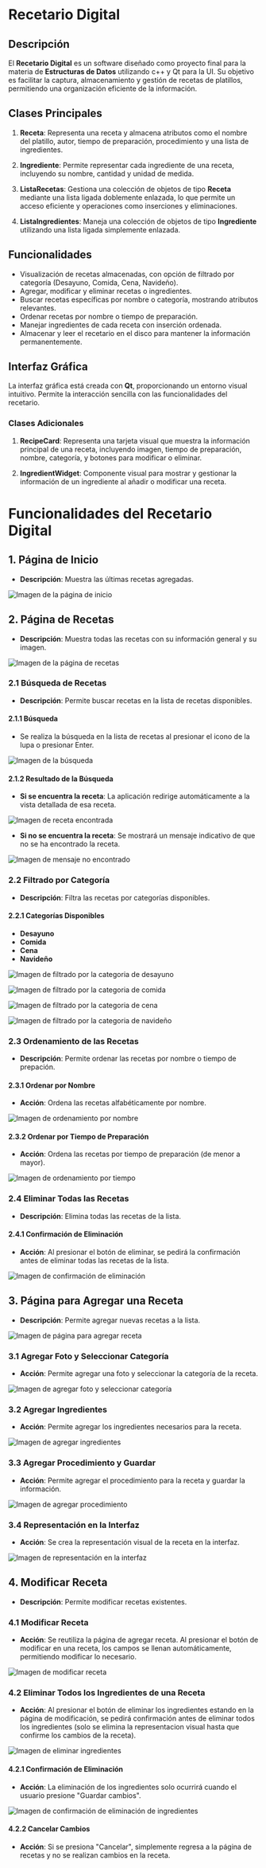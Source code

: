 # Recetario Digital

## Descripción
El **Recetario Digital** es un software diseñado como proyecto final para la materia de **Estructuras de Datos** utilizando c++ y Qt para la UI. Su objetivo es facilitar la captura, almacenamiento y gestión de recetas de platillos, permitiendo una organización eficiente de la información.

## Clases Principales
1. **Receta**: Representa una receta y almacena atributos como el nombre del platillo, autor, tiempo de preparación, procedimiento y una lista de ingredientes.
   
2. **Ingrediente**: Permite representar cada ingrediente de una receta, incluyendo su nombre, cantidad y unidad de medida.
   
3. **ListaRecetas**: Gestiona una colección de objetos de tipo **Receta** mediante una lista ligada doblemente enlazada, lo que permite un acceso eficiente y operaciones como inserciones y eliminaciones.
   
4. **ListaIngredientes**: Maneja una colección de objetos de tipo **Ingrediente** utilizando una lista ligada simplemente enlazada.

## Funcionalidades
- Visualización de recetas almacenadas, con opción de filtrado por categoría (Desayuno, Comida, Cena, Navideño).
- Agregar, modificar y eliminar recetas o ingredientes.
- Buscar recetas específicas por nombre o categoría, mostrando atributos relevantes.
- Ordenar recetas por nombre o tiempo de preparación.
- Manejar ingredientes de cada receta con inserción ordenada.
- Almacenar y leer el recetario en el disco para mantener la información permanentemente.

## Interfaz Gráfica
La interfaz gráfica está creada con **Qt**, proporcionando un entorno visual intuitivo. Permite la interacción sencilla con las funcionalidades del recetario.

### Clases Adicionales
1. **RecipeCard**: Representa una tarjeta visual que muestra la información principal de una receta, incluyendo imagen, tiempo de preparación, nombre, categoría, y botones para modificar o eliminar.
   
2. **IngredientWidget**: Componente visual para mostrar y gestionar la información de un ingrediente al añadir o modificar una receta.


# Funcionalidades del Recetario Digital

## 1. Página de Inicio
- **Descripción**: Muestra las últimas recetas agregadas.
  
![Imagen de la página de inicio](https://github.com/user-attachments/assets/2b251b07-b30c-4e4d-ae88-90ee7aaaa854)

## 2. Página de Recetas
- **Descripción**: Muestra todas las recetas con su información general y su imagen.
  
![Imagen de la página de recetas](https://drive.google.com/uc?export=view&id=1n-qlMeqMjOzwjNHjmFFed5Hi5RVc8AUT)

### 2.1 Búsqueda de Recetas
- **Descripción**: Permite buscar recetas en la lista de recetas disponibles.

#### 2.1.1 Búsqueda
- Se realiza la búsqueda en la lista de recetas al presionar el icono de la lupa o presionar Enter.
  
![Imagen de la búsqueda](https://drive.google.com/uc?export=view&id=1n-qlMeqMjOzwjNHjmFFed5Hi5RVc8AUT)

#### 2.1.2 Resultado de la Búsqueda
- **Si se encuentra la receta**: La aplicación redirige automáticamente a la vista detallada de esa receta.
  
![Imagen de receta encontrada](https://drive.google.com/uc?export=view&id=1WQtYGxgjs7kez5WD5hplGdT-iAIl7cEH)

- **Si no se encuentra la receta**: Se mostrará un mensaje indicativo de que no se ha encontrado la receta.
  
![Imagen de mensaje no encontrado](https://drive.google.com/uc?export=view&id=1On9O_g9etTmIn82KKX67opJny1s1bKpk)

### 2.2 Filtrado por Categoría
- **Descripción**: Filtra las recetas por categorías disponibles.

#### 2.2.1 Categorías Disponibles
- **Desayuno**
- **Comida**
- **Cena**
- **Navideño**

![Imagen de filtrado por la categoria de desayuno](https://drive.google.com/uc?export=view&id=1Uc4A9zEUrzV26Q5Obx7ey-C-skziwBMn)

![Imagen de filtrado por la categoria de comida](https://drive.google.com/uc?export=view&id=1ogzsM3Fzgm7flAGCpzTD0eqjBNnMjA-x)

![Imagen de filtrado por la categoria de cena](https://drive.google.com/uc?export=view&id=1hbccGuF9luWV2VoLdqtdqADCIYKJHD5S)

![Imagen de filtrado por la categoria de navideño](https://drive.google.com/uc?export=view&id=1RfKphFWRMOuUTht8LViyca5a_LhyNa5S)

### 2.3 Ordenamiento de las Recetas
- **Descripción**: Permite ordenar las recetas por nombre o tiempo de prepación.

#### 2.3.1 Ordenar por Nombre
- **Acción**: Ordena las recetas alfabéticamente por nombre.
  
![Imagen de ordenamiento por nombre](https://drive.google.com/uc?export=view&id=12UgL2-SC656Kz2QqDjOXZsHgFu_C9DHU)

#### 2.3.2 Ordenar por Tiempo de Preparación
- **Acción**: Ordena las recetas por tiempo de preparación (de menor a mayor).
  
![Imagen de ordenamiento por tiempo](https://drive.google.com/uc?export=view&id=1DRyxjBolU1HJ0hRZpU5eKv0QugIwJTAK)

### 2.4 Eliminar Todas las Recetas
- **Descripción**: Elimina todas las recetas de la lista.

#### 2.4.1 Confirmación de Eliminación
- **Acción**: Al presionar el botón de eliminar, se pedirá la confirmación antes de eliminar todas las recetas de la lista.
  
![Imagen de confirmación de eliminación](https://drive.google.com/uc?export=view&id=16GKHlBb_A5NSJFbtgYrXjZnAV9jwxWXJ)

## 3. Página para Agregar una Receta
- **Descripción**: Permite agregar nuevas recetas a la lista.
  
![Imagen de página para agregar receta](https://drive.google.com/uc?export=view&id=14VaRLLAjIPt0GQ_fv4j2ORxqEkut-Zoi)

### 3.1 Agregar Foto y Seleccionar Categoría
- **Acción**: Permite agregar una foto y seleccionar la categoría de la receta.
  
![Imagen de agregar foto y seleccionar categoría](https://drive.google.com/uc?export=view&id=1l3nhhfe_YEpdmIvXKmzgKyTJlutkCgn7)

### 3.2 Agregar Ingredientes
- **Acción**: Permite agregar los ingredientes necesarios para la receta.
  
![Imagen de agregar ingredientes](https://drive.google.com/uc?export=view&id=1-eFYbMIt-PXo0kOvhubEgWUHkb7uYpg4)

### 3.3 Agregar Procedimiento y Guardar
- **Acción**: Permite agregar el procedimiento para la receta y guardar la información.
  
![Imagen de agregar procedimiento](https://drive.google.com/uc?export=view&id=19jX-lAxoVz_IzCGgdQ0XxcmWF-Mk6pnv)

### 3.4 Representación en la Interfaz
- **Acción**: Se crea la representación visual de la receta en la interfaz.
  
![Imagen de representación en la interfaz](https://drive.google.com/uc?export=view&id=1rjQii71oUK5W82vNN1I5DoVuLvGtZkAD)

## 4. Modificar Receta
- **Descripción**: Permite modificar recetas existentes.

### 4.1 Modificar Receta
- **Acción**: Se reutiliza la página de agregar receta. Al presionar el botón de modificar en una receta, los campos se llenan automáticamente, permitiendo modificar lo necesario.
  
![Imagen de modificar receta](https://drive.google.com/uc?export=view&id=1G9u9ReaVEemltOzZmnquEdDYlceh02XI)

### 4.2 Eliminar Todos los Ingredientes de una Receta
- **Acción**: Al presionar el botón de eliminar los ingredientes estando en la página de modificación, se pedirá confirmación antes de eliminar todos los ingredientes (solo se elimina la representacion visual hasta que confirme los cambios de la receta).
  
![Imagen de eliminar ingredientes](https://drive.google.com/uc?export=view&id=1EBSAFp90oWqMrCz0dS_vYN75nA-dVhmZ)

#### 4.2.1 Confirmación de Eliminación
- **Acción**: La eliminación de los ingredientes solo ocurrirá cuando el usuario presione "Guardar cambios".
  
![Imagen de confirmación de eliminación de ingredientes](https://drive.google.com/uc?export=view&id=14ZMiFR8zJzENoER4UYNc_z2_di4oZqMo)

#### 4.2.2 Cancelar Cambios
- **Acción**: Si se presiona "Cancelar", simplemente regresa a la página de recetas y no se realizan cambios en la receta.



